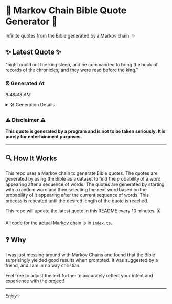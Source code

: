 # 📖 Markov Chain Bible Quote Generator 📖

Infinite quotes from the Bible generated by a Markov chain. ✨

## ✨ Latest Quote ✨
"night could not the king sleep, and he commanded to bring the book of records of the chronicles; and they were read before the king."

### ⏰ Generated At
*9:48:43 AM*

<details>
    <summary>🛠️ Generation Details</summary>
    <p>
        <strong>🌱 Seed:</strong> night<br>
        <strong>🔄 Iterations:</strong> 24<br>
        <strong>📜 Context History:</strong><br>[ night ]: could<br>[ night, could ]: not<br>[ night, could, not ]: the<br>[ night, could, not, the ]: king<br>[ night, could, not, the, king ]: sleep,<br>[ night, could, not, the, king, sleep, ]: and<br>[ could, not, the, king, sleep,, and ]: he<br>[ not, the, king, sleep,, and, he ]: commanded<br>[ the, king, sleep,, and, he, commanded ]: to<br>[ king, sleep,, and, he, commanded, to ]: bring<br>[ sleep,, and, he, commanded, to, bring ]: the<br>[ and, he, commanded, to, bring, the ]: book<br>[ he, commanded, to, bring, the, book ]: of<br>[ commanded, to, bring, the, book, of ]: records<br>[ to, bring, the, book, of, records ]: of<br>[ bring, the, book, of, records, of ]: the<br>[ the, book, of, records, of, the ]: chronicles;<br>[ book, of, records, of, the, chronicles; ]: and<br>[ of, records, of, the, chronicles;, and ]: they<br>[ records, of, the, chronicles;, and, they ]: were<br>[ of, the, chronicles;, and, they, were ]: read<br>[ the, chronicles;, and, they, were, read ]: before<br>[ chronicles;, and, they, were, read, before ]: the<br>[ and, they, were, read, before, the ]: king.<br>
    </p>
</details>

### ⚠️ Disclaimer ⚠️
**This quote is generated by a program and is not to be taken seriously. It is purely for entertainment purposes.**

---

## 🔍 How It Works

This repo uses a Markov chain to generate Bible quotes. The quotes are generated by using the Bible as a dataset to find the probability of a word appearing after a sequence of words. The quotes are generated by starting with a random word and then selecting the next word based on the probability of it appearing after the current sequence of words. This process is repeated until the desired length of the quote is reached.

This repo will update the latest quote in this README every 10 minutes. ⏳

All code for the actual Markov chain is in `index.ts`.

## ❓ Why

I was just messing around with Markov Chains and found that the Bible surprisingly yielded good results when prompted. 
It was suggested by a friend, and I am in no way christian.

Feel free to adjust the text further to accurately reflect your intent and experience with the project!

---

*Enjoy*✨
